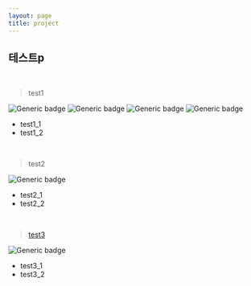 ```yaml
---
layout: page
title: project
---
```

## 테스트p

<br>

> test1

![Generic badge](https://img.shields.io/badge/-ORACLE-FA5C5C?style=flat&logo=oracle&logoColor=white)  ![Generic badge](https://img.shields.io/badge/-ORACLE-FA5C5C?style=flat&logo=oracle&logoColor=white)  ![Generic badge](https://img.shields.io/badge/-ORACLE-FA5C5C?style=flat&logo=oracle&logoColor=white)  ![Generic badge](https://img.shields.io/badge/-ORACLE-FA5C5C?style=flat&logo=oracle&logoColor=white)  

* test1_1
* test1_2

<br>

> test2

![Generic badge](https://img.shields.io/badge/-JAVA-80c1ff?style=flat&logo=java&logoColor=black)  

* test2_1
* test2_2

<br>

> [test3](https://github.com/eeesnghyun/PLANM)

![Generic badge](https://img.shields.io/badge/-HTML-cce6ff?style=flat&logo=HTML5&logoColor=white)  

* test3_1
* test3_2



